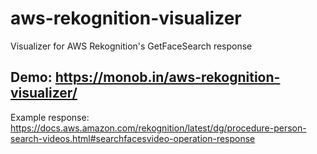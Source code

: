 # aws-rekognition-visualizer

Visualizer for AWS Rekognition's GetFaceSearch response

## Demo: https://monob.in/aws-rekognition-visualizer/

Example response: https://docs.aws.amazon.com/rekognition/latest/dg/procedure-person-search-videos.html#searchfacesvideo-operation-response
